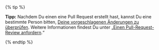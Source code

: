 {% tip %}

**Tipp:** Nachdem Du einen eine Pull Request erstellt hast, kannst Du eine bestimmte Person bitten, [Deine vorgeschlagenen Änderungen zu überprüfen](/articles/reviewing-proposed-changes-in-a-pull-request). Weitere Informationen findest Du unter „[Einen Pull-Request-Review anfordern](/articles/requesting-a-pull-request-review).“

{% endtip %}
